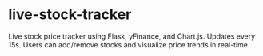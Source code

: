 # live-stock-tracker
Live stock price tracker using Flask, yFinance, and Chart.js. Updates every 15s. Users can add/remove stocks and visualize price trends in real-time.
